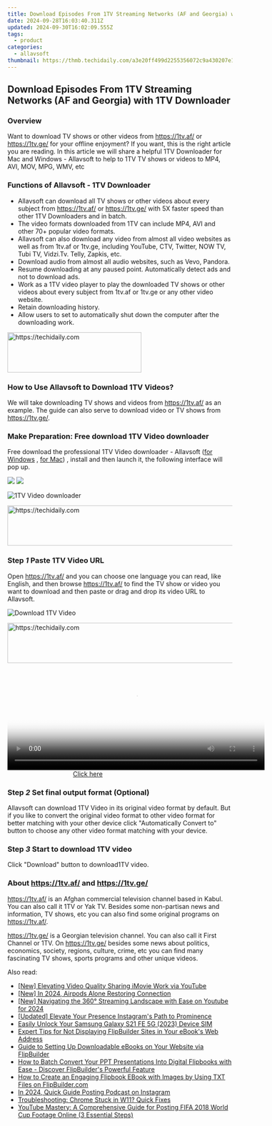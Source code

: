 ```yaml
---
title: Download Episodes From 1TV Streaming Networks (AF and Georgia) with 1TV Downloader
date: 2024-09-28T16:03:40.311Z
updated: 2024-09-30T16:02:09.555Z
tags:
  - product
categories:
  - allavsoft
thumbnail: https://thmb.techidaily.com/a3e20ff499d2255356072c9a430207e141738c946eb7be64c4d7f5c5a7b7d178.jpg
---
```


## Download Episodes From 1TV Streaming Networks (AF and Georgia) with 1TV Downloader

### Overview

Want to download TV shows or other videos from <https://1tv.af/> or <https://1tv.ge/> for your offline enjoyment? If you want, this is the right article you are reading. In this article we will share a helpful 1TV Downloader for Mac and Windows - Allavsoft to help to 1TV TV shows or videos to MP4, AVI, MOV, MPG, WMV, etc

### Functions of Allavsoft - 1TV Downloader

* Allavsoft can download all TV shows or other videos about every subject from <https://1tv.af/> or <https://1tv.ge/> with 5X faster speed than other 1TV Downloaders and in batch.
* The video formats downloaded from 1TV can include MP4, AVI and other 70+ popular video formats.
* Allavsoft can also download any video from almost all video websites as well as from 1tv.af or 1tv.ge, including YouTube, CTV, Twitter, NOW TV, Tubi TV, Vidzi.Tv. Telly, Zapkis, etc.
* Download audio from almost all audio websites, such as Vevo, Pandora.
* Resume downloading at any paused point. Automatically detect ads and not to download ads.
* Work as a 1TV video player to play the downloaded TV shows or other videos about every subject from 1tv.af or 1tv.ge or any other video website.
* Retain downloading history.
* Allow users to set to automatically shut down the computer after the downloading work.

<!-- affiliate ads begin -->
<a href="https://laganoo.pxf.io/c/5597632/1657396/16446" target="_top" id="1657396">
  <img src="//a.impactradius-go.com/display-ad/16446-1657396" border="0" alt="https://techidaily.com" width="300" height="90"/>
</a>
<img height="0" width="0" src="https://laganoo.pxf.io/i/5597632/1657396/16446" style="position:absolute;visibility:hidden;" border="0" />
<!-- affiliate ads end -->

### How to Use Allavsoft to Download 1TV Videos?

We will take downloading TV shows and videos from <https://1tv.af/> as an example. The guide can also serve to download video or TV shows from <https://1tv.ge/>.

### Make Preparation: Free download 1TV Video downloader

Free download the professional 1TV Video downloader - Allavsoft ([for Windows](https://tools.techidaily.com/allavsoft/products/) , [for Mac](https://tools.techidaily.com/allavsoft/products/)) , install and then launch it, the following interface will pop up.

[![](https://www.allavsoft.com/how-to/../images/how-to/free-download-win.jpg)](https://tools.techidaily.com/allavsoft/products/) [![](https://www.allavsoft.com/how-to/../images/how-to/free-download-mac.jpg)](https://tools.techidaily.com/allavsoft/products/)

![1TV Video downloader](https://www.allavsoft.com/how-to/../images/allavsoft/screen-shot-600.jpg)

<!-- affiliate ads begin -->
<a href="https://ephamedtechinc.pxf.io/c/5597632/2123508/26400" target="_top" id="2123508">
  <img src="//a.impactradius-go.com/display-ad/26400-2123508" border="0" alt="https://techidaily.com" width="728" height="90"/>
</a>
<img height="0" width="0" src="https://ephamedtechinc.pxf.io/i/5597632/2123508/26400" style="position:absolute;visibility:hidden;" border="0" />
<!-- affiliate ads end -->

### Step _1_ Paste 1TV Video URL

Open <https://1tv.af/> and you can choose one language you can read, like English, and then browse <https://1tv.af/> to find the TV show or video you want to download and then paste or drag and drop its video URL to Allavsoft.

![Download 1TV Video](https://www.allavsoft.com/how-to/../images/how-to/download-jibjab-videos/download-jibjab-videos.jpg)

<!-- affiliate ads begin -->
<a href="https://oneplusfr.sjv.io/c/5597632/1622438/14044" target="_top" id="1622438">
  <img src="//a.impactradius-go.com/display-ad/14044-1622438" border="0" alt="https://techidaily.com" width="728" height="90"/>
</a>
<img height="0" width="0" src="https://oneplusfr.sjv.io/i/5597632/1622438/14044" style="position:absolute;visibility:hidden;" border="0" />
<!-- affiliate ads end -->

<!-- affiliate ads begin -->
<span id="1982456">
					<video width="576" height="240" style="cursor:pointer"
           poster="//a.impactradius-go.com/display-clicktoplayimage/1982456.png"
           onclick="if(!this.playClicked){this.play();this.setAttribute('controls',true);this.playClicked=true;}">
	   <source src="//a.impactradius-go.com/display-ad/22993-1982456">
	   <img src="//a.impactradius-go.com/display-clicktoplayimage/1982456.png" style="border: none; height: 100%; width: 100%; object-fit: contain">
	</video>
	<div style="width:360px;text-align:center"><a href="javascript:window.open(decodeURIComponent('https%3A%2F%2Fhomestyler.sjv.io%2Fc%2F5597632%2F1982456%2F22993'), '_blank');void(0);">Click here</a></div>
</span>
<img height="0" width="0" src="https://imp.pxf.io/i/5597632/1982456/22993" style="position:absolute;visibility:hidden;" border="0" />
<!-- affiliate ads end -->

### Step _2_ Set final output format (Optional)

Allavsoft can download 1TV Video in its original video format by default. But if you like to convert the original video format to other video format for better matching with your other device click "Automatically Convert to" button to choose any other video format matching with your device.

### Step _3_ Start to download 1TV video

Click "Download" button to download1TV video.

### About <https://1tv.af/> and <https://1tv.ge/>

<https://1tv.af/> is an Afghan commercial television channel based in Kabul. You can also call it 1TV or Yak TV. Besides some non-partisan news and information, TV shows, etc you can also find some original programs on <https://1tv.af/>.

<https://1tv.ge/> is a Georgian television channel. You can also call it First Channel or 1TV. On <https://1tv.ge/> besides some news about politics, economics, society, regions, culture, crime, etc you can find many fascinating TV shows, sports programs and other unique videos.

<ins class="adsbygoogle"
     style="display:block"
     data-ad-format="autorelaxed"
     data-ad-client="ca-pub-7571918770474297"
     data-ad-slot="1223367746"></ins>

<ins class="adsbygoogle"
     style="display:block"
     data-ad-client="ca-pub-7571918770474297"
     data-ad-slot="8358498916"
     data-ad-format="auto"
     data-full-width-responsive="true"></ins>

<span class="atpl-alsoreadstyle">Also read:</span>
<div><ul>
<li><a href="https://youtube-video-recordings.techidaily.com/new-elevating-video-quality-sharing-imovie-work-via-youtube/"><u>[New] Elevating Video Quality Sharing iMovie Work via YouTube</u></a></li>
<li><a href="https://fox-blue.techidaily.com/new-in-2024-airpods-alone-restoring-connection/"><u>[New] In 2024, Airpods Alone Restoring Connection</u></a></li>
<li><a href="https://youtube-web.techidaily.com/avigating-the-360-streaming-landscape-with-ease-on-youtube-for-2024/"><u>[New] Navigating the 360° Streaming Landscape with Ease on Youtube for 2024</u></a></li>
<li><a href="https://instagram-videos.techidaily.com/updated-elevate-your-presence-instagrams-path-to-prominence/"><u>[Updated] Elevate Your Presence Instagram's Path to Prominence</u></a></li>
<li><a href="https://sim-unlock.techidaily.com/easily-unlock-your-samsung-galaxy-s21-fe-5g-2023-device-sim-by-drfone-android/"><u>Easily Unlock Your Samsung Galaxy S21 FE 5G (2023) Device SIM</u></a></li>
<li><a href="https://win-hacks.techidaily.com/expert-tips-for-not-displaying-flipbuilder-sites-in-your-ebooks-web-address/"><u>Expert Tips for Not Displaying FlipBuilder Sites in Your eBook's Web Address</u></a></li>
<li><a href="https://win-hacks.techidaily.com/guide-to-setting-up-downloadable-ebooks-on-your-website-via-flipbuilder/"><u>Guide to Setting Up Downloadable eBooks on Your Website via FlipBuilder</u></a></li>
<li><a href="https://win-hacks.techidaily.com/how-to-batch-convert-your-ppt-presentations-into-digital-flipbooks-with-ease-discover-flipbuilders-powerful-feature/"><u>How to Batch Convert Your PPT Presentations Into Digital Flipbooks with Ease - Discover FlipBuilder's Powerful Feature</u></a></li>
<li><a href="https://win-hacks.techidaily.com/how-to-create-an-engaging-flipbook-ebook-with-images-by-using-txt-files-on-flipbuildercom/"><u>How to Create an Engaging Flipbook EBook with Images by Using TXT Files on FlipBuilder.com</u></a></li>
<li><a href="https://extra-approaches.techidaily.com/in-2024-quick-guide-posting-podcast-on-instagram/"><u>In 2024, Quick Guide Posting Podcast on Instagram</u></a></li>
<li><a href="https://win11-tips.techidaily.com/troubleshooting-chrome-stuck-in-w11-quick-fixes/"><u>Troubleshooting: Chrome Stuck in W11? Quick Fixes</u></a></li>
<li><a href="https://discover-hacks.techidaily.com/youtube-mastery-a-comprehensive-guide-for-posting-fifa-2018-world-cup-footage-online-3-essential-steps/"><u>YouTube Mastery: A Comprehensive Guide for Posting FIFA 2018 World Cup Footage Online (3 Essential Steps)</u></a></li>
</ul></div>

